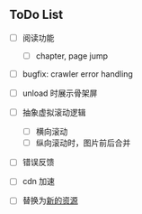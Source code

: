 ## ToDo List
- [ ] 阅读功能
  - [ ] chapter, page jump
- [ ] bugfix: crawler error handling
- [ ] unload 时展示骨架屏
- [ ] 抽象虚拟滚动逻辑
  - [ ] 横向滚动
  - [ ] 纵向滚动时，图片前后合并
- [ ] 错误反馈
- [ ] cdn 加速
- [ ] 替换为[新的资源](mangabz.com/)

